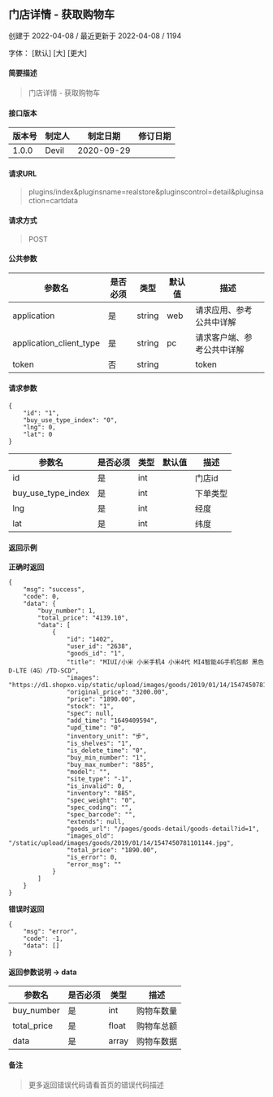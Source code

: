 ## 门店详情 - 获取购物车

创建于 2022-04-08 / 最近更新于 2022-04-08 / 1194

字体： \[默认\] \[大\] \[更大\]

#### 简要描述

> 门店详情 - 获取购物车

#### 接口版本

| 版本号 | 制定人 | 制定日期 | 修订日期 |
| --- | --- | --- | --- |
| 1.0.0 | Devil | 2020-09-29 |  |

#### 请求URL

> plugins/index&pluginsname=realstore&pluginscontrol=detail&pluginsaction=cartdata

#### 请求方式

> POST

#### 公共参数

| 参数名 | 是否必须 | 类型 | 默认值 | 描述 |
| --- | --- | --- | --- | --- |
| application | 是 | string | web | 请求应用、参考公共中详解 |
| application\_client\_type | 是 | string | pc | 请求客户端、参考公共中详解 |
| token | 否 | string |  | token |

#### 请求参数

```
{
    "id": "1",
    "buy_use_type_index": "0",
    "lng": 0,
    "lat": 0
}
```

| 参数名 | 是否必须 | 类型 | 默认值 | 描述 |
| --- | --- | --- | --- | --- |
| id | 是 | int |  | 门店id |
| buy\_use\_type\_index | 是 | int |  | 下单类型 |
| lng | 是 | int |  | 经度 |
| lat | 是 | int |  | 纬度 |

#### 返回示例

**正确时返回**

```
{
    "msg": "success",
    "code": 0,
    "data": {
        "buy_number": 1,
        "total_price": "4139.10",
        "data": [
            {
                "id": "1402",
                "user_id": "2638",
                "goods_id": "1",
                "title": "MIUI/小米 小米手机4 小米4代 MI4智能4G手机包邮 黑色 D-LTE（4G）/TD-SCD",
                "images": "https://d1.shopxo.vip/static/upload/images/goods/2019/01/14/1547450781101144.jpg",
                "original_price": "3200.00",
                "price": "1890.00",
                "stock": "1",
                "spec": null,
                "add_time": "1649409594",
                "upd_time": "0",
                "inventory_unit": "步",
                "is_shelves": "1",
                "is_delete_time": "0",
                "buy_min_number": "1",
                "buy_max_number": "885",
                "model": "",
                "site_type": "-1",
                "is_invalid": 0,
                "inventory": "885",
                "spec_weight": "0",
                "spec_coding": "",
                "spec_barcode": "",
                "extends": null,
                "goods_url": "/pages/goods-detail/goods-detail?id=1",
                "images_old": "/static/upload/images/goods/2019/01/14/1547450781101144.jpg",
                "total_price": "1890.00",
                "is_error": 0,
                "error_msg": ""
            }
        ]
    }
}
```

**错误时返回**

```
{
    "msg": "error",
    "code": -1,
    "data": []
}
```

#### 返回参数说明 -> data

| 参数名 | 是否必须 | 类型 | 描述 |
| --- | --- | --- | --- |
| buy\_number | 是 | int | 购物车数量 |
| total\_price | 是 | float | 购物车总额 |
| data | 是 | array | 购物车数据 |

#### 备注

> 更多返回错误代码请看首页的错误代码描述